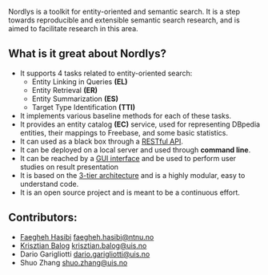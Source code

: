Nordlys is a toolkit for entity-oriented and semantic search.
It is a  step towards reproducible and extensible semantic search research, and is aimed to facilitate research in this area.

## What is it great about Nordlys?

- It supports 4 tasks related to entity-oriented search: 
	- Entity Linking in Queries **(EL)**
	- Entity Retrieval **(ER)**
	- Entity Summarization **(ES)**
	- Target Type Identification **(TTI)**
- It implements various baseline methods for each of these tasks.
- It provides an entity catalog **(EC)** service, used for representing DBpedia entities, their mappings to Freebase, and some basic statistics.
- It can used as a black box through a [RESTful API](http://api.nordlys.cc/).
- It can be deployed on a local server and used  through **command line**.
- It can be reached by a [GUI interface](http://gui.nordlys.cc/) and be used to perform user studies on result presentation
- It is based on the [3-tier architecture](https://en.wikipedia.org/wiki/Multitier_architecture) and is a highly modular, easy to understand code.
- It is an open source project and is meant to be a continuous effort.

## Contributors:

- [Faegheh Hasibi](http://hasibi.com/) <faegheh.hasibi@ntnu.no>
- [Krisztian Balog](http://krisztianbalog.com/) <krisztian.balog@uis.no>
- Dario Garigliotti <dario.garigliotti@uis.no>
- Shuo Zhang <shuo.zhang@uis.no>

